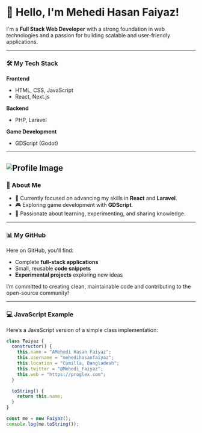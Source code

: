 # 👋 Hello, I'm Mehedi Hasan Faiyaz!

I'm a **Full Stack Web Developer** with a strong foundation in web technologies and a passion for building scalable and user-friendly applications.

---

### 🛠️ My Tech Stack

**Frontend**
- HTML, CSS, JavaScript
- React, Next.js

**Backend**
- PHP, Laravel

**Game Development**
- GDScript (Godot)

---
![Profile Image](https://next.ossinsight.io/widgets/official/compose-user-dashboard-stats/thumbnail.png?user_id=71901812&image_size=auto)
---

### 🌟 About Me

- 🚀 Currently focused on advancing my skills in **React** and **Laravel**.
- 🎮 Exploring game development with **GDScript**.
- 🌱 Passionate about learning, experimenting, and sharing knowledge.

---

### 📊 My GitHub

Here on GitHub, you'll find:
- Complete **full-stack applications**
- Small, reusable **code snippets**
- **Experimental projects** exploring new ideas

I’m committed to creating clean, maintainable code and contributing to the open-source community!

---

### 💻 JavaScript Example

Here’s a JavaScript version of a simple class implementation:

```javascript
class Faiyaz {
  constructor() {
    this.name = "AMehedi Hasan Faiyaz";
    this.username = "mehedihasanfaiyaz";
    this.location = "Cumilla, Bangladesh";
    this.twitter = "@Mehedi_Faiyaz";
    this.web = "https://proglex.com";
  }

  toString() {
    return this.name;
  }
}

const me = new Faiyaz();
console.log(me.toString());
